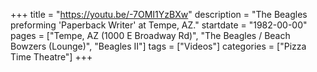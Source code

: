 +++
title = "https://youtu.be/-7OMI1YzBXw"
description = "The Beagles preforming 'Paperback Writer' at Tempe, AZ."
startdate = "1982-00-00"
pages = ["Tempe, AZ (1000 E Broadway Rd)", "The Beagles / Beach Bowzers (Lounge)", "Beagles II"]
tags = ["Videos"]
categories = ["Pizza Time Theatre"]
+++

